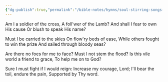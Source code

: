 ```yaml
---
{"dg-publish":true,"permalink":"/bible-notes/hymns/soul-stirring-songs-and-hymns/when-the-battle-s-over/","title":"When the Battle's Over","created":"","updated":""}
---
```



Am I a soldier of the cross,
A foll'wer of the Lamb?
And shall I fear to own His cause
Or blush to speak His name?

Must I be carried to the skies
On flow'ry beds of ease,
While others fought to win the prize
And sailed through bloody seas?

Are there no foes for me to face?
Must I not stem the flood?
Is this vile world a friend to grace,
To help me on to God?

Sure I must fight if I would reign:
Increase my courage, Lord;
I'll bear the toil, endure the pain,
Supported by Thy word.